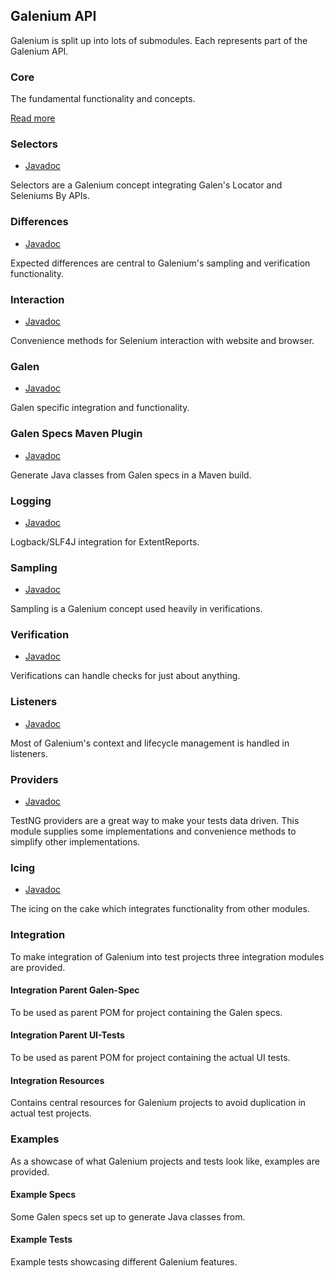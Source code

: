 ## Galenium API

Galenium is split up into lots of submodules. Each represents part of the Galenium API.

### Core

The fundamental functionality and concepts.

[Read more](io.wcm.qa.galenium.core)

### Selectors
* [Javadoc](selectors/apidocs/)

Selectors are a Galenium concept integrating Galen's Locator and Seleniums By APIs.

### Differences
* [Javadoc](differences/apidocs/)

Expected differences are central to Galenium's sampling and verification functionality.

### Interaction
* [Javadoc](interaction/apidocs/)

Convenience methods for Selenium interaction with website and browser.

### Galen
* [Javadoc](galen/apidocs/)

Galen specific integration and functionality.

### Galen Specs Maven Plugin
* [Javadoc](specs-plugin/apidocs/)

Generate Java classes from Galen specs in a Maven build.

### Logging
* [Javadoc](logging/apidocs/)

Logback/SLF4J integration for ExtentReports.

### Sampling
* [Javadoc](sampling/apidocs/)

Sampling is a Galenium concept used heavily in verifications.

### Verification
* [Javadoc](verification/apidocs/)

Verifications can handle checks for just about anything.

### Listeners
* [Javadoc](listeners/apidocs/)

Most of Galenium's context and lifecycle management is handled in listeners.

### Providers
* [Javadoc](providers/apidocs/)

TestNG providers are a great way to make your tests data driven. This module supplies some implementations and convenience methods to simplify other implementations.

### Icing
* [Javadoc](icing/apidocs/)

The icing on the cake which integrates functionality from other modules.

### Integration

To make integration of Galenium into test projects three integration modules are provided.

#### Integration Parent Galen-Spec

To be used as parent POM for project containing the Galen specs.

#### Integration Parent UI-Tests

To be used as parent POM for project containing the actual UI tests.

#### Integration Resources

Contains central resources for Galenium projects to avoid duplication in actual test projects.

### Examples

As a showcase of what Galenium projects and tests look like, examples are provided.

#### Example Specs

Some Galen specs set up to generate Java classes from.

#### Example Tests

Example tests showcasing different Galenium features.